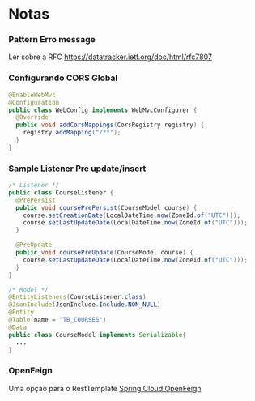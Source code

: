 # Notas 

### Pattern Erro message
Ler sobre a RFC https://datatracker.ietf.org/doc/html/rfc7807

### Configurando CORS Global 
```java
@EnableWebMvc
@Configuration
public class WebConfig implements WebMvcConfigurer {
  @Override
  public void addCorsMappings(CorsRegistry registry) {
    registry.addMapping("/**");
  }
}
```


### Sample Listener Pre update/insert
```java
/* Listener */
public class CourseListener {
  @PrePersist
  public void coursePrePersist(CourseModel course) {
    course.setCreationDate(LocalDateTime.now(ZoneId.of("UTC")));
    course.setLastUpdateDate(LocalDateTime.now(ZoneId.of("UTC")));
  }

  @PreUpdate
  public void coursePreUpdate(CourseModel course) {
    course.setLastUpdateDate(LocalDateTime.now(ZoneId.of("UTC")));
  }
}

/* Model */
@EntityListeners(CourseListener.class)
@JsonInclude(JsonInclude.Include.NON_NULL)
@Entity
@Table(name = "TB_COURSES")
@Data
public class CourseModel implements Serializable{
  ...
}
```

### OpenFeign 
Uma opção para o RestTemplate [Spring Cloud OpenFeign](https://docs.spring.io/spring-cloud-openfeign/docs/current/reference/html/)
